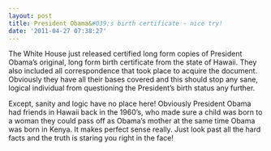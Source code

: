 ```yaml
---
layout: post
title: President Obama&#039;s birth certificate - nice try!
date: '2011-04-27 07:38:27'
---
```


The White House just released certified long form copies of President Obama’s original, long form birth certificate from the state of Hawaii. They also included all correspondence that took place to acquire the document. Obviously they have all their bases covered and this should stop any sane, logical individual from questioning the President’s birth status any further.

Except, sanity and logic have no place here! Obviously President Obama had friends in Hawaii back in the 1960’s, who made sure a child was born to a woman they could pass off as Obama’s mother at the same time Obama was born in Kenya. It makes perfect sense really. Just look past all the hard facts and the truth is staring you right in the face!
